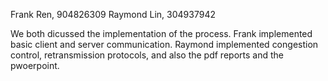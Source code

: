 Frank Ren, 904826309
Raymond Lin, 304937942

We both dicussed the implementation of the process. Frank implemented basic client and server
communication. Raymond implemented congestion control, retransmission protocols, and also the
pdf reports and the pwoerpoint.

